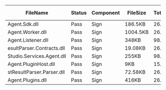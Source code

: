 ﻿ | FileName                  | Status | Component | FileSize | TotalTime(sec) | Upload(sec) | Submit(sec) | SignWait(sec) | Retry Count | 
 |---------------------------|--------|-----------|----------|----------------|-------------|-------------|---------------|-------------|
 | Agent.Sdk.dll             | Pass   | Sign      | 186.5KB  | 26.1           | 0.41        | 0.73        | 24.42         | 0           | 
 | Agent.Worker.dll          | Pass   | Sign      | 1004.5KB | 26.1           | 0.52        | 0.61        | 24.42         | 0           | 
 | Agent.Listener.dll        | Pass   | Sign      | 348KB    | 98.81          | 0.76        | 0.88        | 97.13         | 0           | 
 | esultParser.Contracts.dll | Pass   | Sign      | 19.08KB  | 26.1           | 0.35        | 0.6         | 24.42         | 0           | 
 | Studio.Services.Agent.dll | Pass   | Sign      | 255KB    | 98.81          | 0.47        | 0.44        | 97.13         | 0           | 
 | Agent.PluginHost.dll      | Pass   | Sign      | 9KB      | 15.15          | 0.32        | 0.55        | 13.48         | 0           | 
 | stResultParser.Parser.dll | Pass   | Sign      | 72.58KB  | 26.1           | 0.39        | 0.77        | 24.42         | 0           | 
 | Agent.Plugins.dll         | Pass   | Sign      | 416KB    | 26.1           | 0.51        | 0.68        | 24.42         | 0           | 
